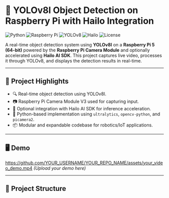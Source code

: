 # 🧠 YOLOv8l Object Detection on Raspberry Pi with Hailo Integration

![Python](https://img.shields.io/badge/Python-3.9+-blue.svg)
![Raspberry Pi](https://img.shields.io/badge/Platform-Raspberry%20Pi-red)
![YOLOv8](https://img.shields.io/badge/YOLOv8-Object%20Detection-green)
![Hailo](https://img.shields.io/badge/Hailo-AI%20Accelerator-yellow)
![License](https://img.shields.io/badge/License-MIT-lightgrey)

A real-time object detection system using **YOLOv8l** on a **Raspberry Pi 5 (64-bit)** powered by the **Raspberry Pi Camera Module** and optionally accelerated using **Hailo AI SDK**. This project captures live video, processes it through YOLOv8, and displays the detection results in real-time.

---

## 📸 Project Highlights

- 🔍 Real-time object detection using YOLOv8l.
- 📷 Raspberry Pi Camera Module V3 used for capturing input.
- 🚀 Optional integration with Hailo AI SDK for inference acceleration.
- 🐍 Python-based implementation using `ultralytics`, `opencv-python`, and `picamera2`.
- 📦 Modular and expandable codebase for robotics/IoT applications.

---

## 🖥️ Demo

https://github.com/YOUR_USERNAME/YOUR_REPO_NAME/assets/your_video_demo.mp4 *(Upload your demo here)*

---

## 📁 Project Structure

